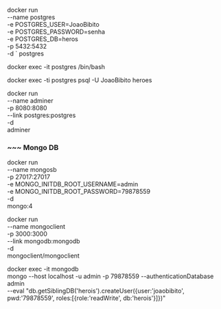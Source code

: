 docker run \
 --name postgres\
 -e POSTGRES_USER=JoaoBibito\
 -e POSTGRES_PASSWORD=senha\
 -e POSTGRES_DB=heros \
 -p 5432:5432\
 -d `
postgres

docker exec -it postgres /bin/bash

docker exec -ti postgres psql -U JoaoBibito heroes

docker run \
 --name adminer\
 -p 8080:8080\
 --link postgres:postgres\
 -d\
 adminer

### ~~~ Mongo DB

docker run \
 --name mongosb \
 -p 27017:27017 \
 -e MONGO_INITDB_ROOT_USERNAME=admin\
 -e MONGO_INITDB_ROOT_PASSWORD=79878559 \
 -d\
 mongo:4

docker run \
 --name mongoclient\
 -p 3000:3000 \
 --link mongodb:mongodb\
 -d \
 mongoclient/mongoclient

docker exec -it mongodb \
 mongo --host localhost -u admin -p 79878559 --authenticationDatabase admin \
 --eval "db.getSiblingDB('herois').createUser({user:'joaobibito', pwd:'79878559', roles:[{role:'readWrite', db:'herois'}]})"

